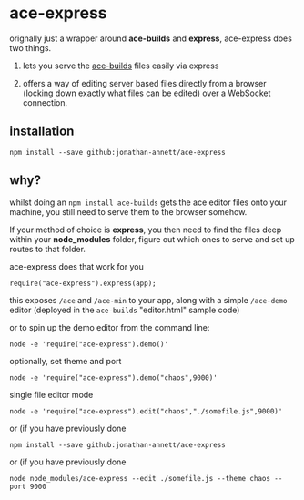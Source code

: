 # ace-express

orignally just a wrapper around **ace-builds** and **express**, ace-express does two things.

1) lets you serve the [ace-builds](https://www.npmjs.com/package/ace-builds) files easily via express

2) offers a way of editing server based files directly from a browser (locking down exactly what files can be edited) over a WebSocket connection.



installation
------------

`npm install --save github:jonathan-annett/ace-express`


why?
---

whilst doing an `npm install ace-builds` gets the ace editor files onto your machine, you still need to serve them to the browser somehow.

If your method of choice is **express**, you then need to find the files deep within your **node_modules** folder, figure out which ones to serve and set up routes to that folder.

ace-express does that work for you

    require("ace-express").express(app);

this exposes `/ace` and `/ace-min` to your app, along with a simple `/ace-demo` editor (deployed in the `ace-builds` "editor.html" sample code)



or to spin up the demo editor from the command line:

    node -e 'require("ace-express").demo()'

optionally, set theme and port

    node -e 'require("ace-express").demo("chaos",9000)'


single file editor mode

    node -e 'require("ace-express").edit("chaos","./somefile.js",9000)'
    
or (if you have previously done 

    npm install --save github:jonathan-annett/ace-express
    
or (if you have previously done 
    
    node node_modules/ace-express --edit ./somefile.js --theme chaos --port 9000
    
   
